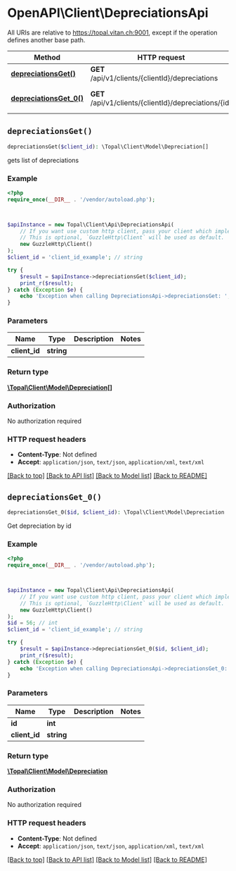 # OpenAPI\Client\DepreciationsApi

All URIs are relative to https://topal.vitan.ch:9001, except if the operation defines another base path.

| Method | HTTP request | Description |
| ------------- | ------------- | ------------- |
| [**depreciationsGet()**](DepreciationsApi.md#depreciationsGet) | **GET** /api/v1/clients/{clientId}/depreciations | gets list of depreciations |
| [**depreciationsGet_0()**](DepreciationsApi.md#depreciationsGet_0) | **GET** /api/v1/clients/{clientId}/depreciations/{id} | Get depreciation by id |


## `depreciationsGet()`

```php
depreciationsGet($client_id): \Topal\Client\Model\Depreciation[]
```

gets list of depreciations

### Example

```php
<?php
require_once(__DIR__ . '/vendor/autoload.php');



$apiInstance = new Topal\Client\Api\DepreciationsApi(
    // If you want use custom http client, pass your client which implements `GuzzleHttp\ClientInterface`.
    // This is optional, `GuzzleHttp\Client` will be used as default.
    new GuzzleHttp\Client()
);
$client_id = 'client_id_example'; // string

try {
    $result = $apiInstance->depreciationsGet($client_id);
    print_r($result);
} catch (Exception $e) {
    echo 'Exception when calling DepreciationsApi->depreciationsGet: ', $e->getMessage(), PHP_EOL;
}
```

### Parameters

| Name | Type | Description  | Notes |
| ------------- | ------------- | ------------- | ------------- |
| **client_id** | **string**|  | |

### Return type

[**\Topal\Client\Model\Depreciation[]**](../Model/Depreciation.md)

### Authorization

No authorization required

### HTTP request headers

- **Content-Type**: Not defined
- **Accept**: `application/json`, `text/json`, `application/xml`, `text/xml`

[[Back to top]](#) [[Back to API list]](../../README.md#endpoints)
[[Back to Model list]](../../README.md#models)
[[Back to README]](../../README.md)

## `depreciationsGet_0()`

```php
depreciationsGet_0($id, $client_id): \Topal\Client\Model\Depreciation
```

Get depreciation by id

### Example

```php
<?php
require_once(__DIR__ . '/vendor/autoload.php');



$apiInstance = new Topal\Client\Api\DepreciationsApi(
    // If you want use custom http client, pass your client which implements `GuzzleHttp\ClientInterface`.
    // This is optional, `GuzzleHttp\Client` will be used as default.
    new GuzzleHttp\Client()
);
$id = 56; // int
$client_id = 'client_id_example'; // string

try {
    $result = $apiInstance->depreciationsGet_0($id, $client_id);
    print_r($result);
} catch (Exception $e) {
    echo 'Exception when calling DepreciationsApi->depreciationsGet_0: ', $e->getMessage(), PHP_EOL;
}
```

### Parameters

| Name | Type | Description  | Notes |
| ------------- | ------------- | ------------- | ------------- |
| **id** | **int**|  | |
| **client_id** | **string**|  | |

### Return type

[**\Topal\Client\Model\Depreciation**](../Model/Depreciation.md)

### Authorization

No authorization required

### HTTP request headers

- **Content-Type**: Not defined
- **Accept**: `application/json`, `text/json`, `application/xml`, `text/xml`

[[Back to top]](#) [[Back to API list]](../../README.md#endpoints)
[[Back to Model list]](../../README.md#models)
[[Back to README]](../../README.md)
